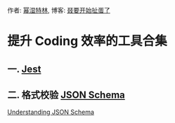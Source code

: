 作者: [幂湿特林](https://github.com/linmingdao), 博客: [叕要开始扯蛋了](https://linmingdao.github.io/)

# 提升 Coding 效率的工具合集

## 一. [Jest](https://jestjs.io/)

## 二. 格式校验 [JSON Schema](http://json-schema.org/)

[Understanding JSON Schema](https://json-schema.org/understanding-json-schema/index.html)
